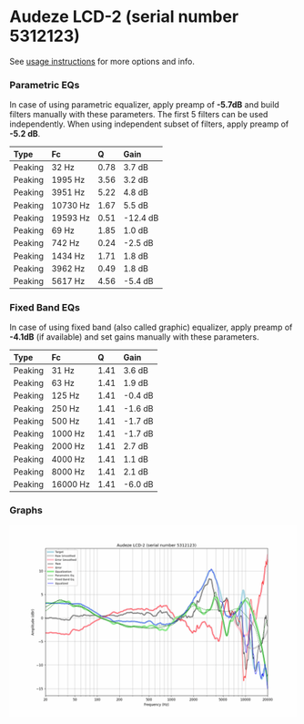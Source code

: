 # Audeze LCD-2 (serial number 5312123)
See [usage instructions](https://github.com/jaakkopasanen/AutoEq#usage) for more options and info.

### Parametric EQs
In case of using parametric equalizer, apply preamp of **-5.7dB** and build filters manually
with these parameters. The first 5 filters can be used independently.
When using independent subset of filters, apply preamp of **-5.2 dB**.

| Type    | Fc       |    Q | Gain     |
|:--------|:---------|:-----|:---------|
| Peaking | 32 Hz    | 0.78 | 3.7 dB   |
| Peaking | 1995 Hz  | 3.56 | 3.2 dB   |
| Peaking | 3951 Hz  | 5.22 | 4.8 dB   |
| Peaking | 10730 Hz | 1.67 | 5.5 dB   |
| Peaking | 19593 Hz | 0.51 | -12.4 dB |
| Peaking | 69 Hz    | 1.85 | 1.0 dB   |
| Peaking | 742 Hz   | 0.24 | -2.5 dB  |
| Peaking | 1434 Hz  | 1.71 | 1.8 dB   |
| Peaking | 3962 Hz  | 0.49 | 1.8 dB   |
| Peaking | 5617 Hz  | 4.56 | -5.4 dB  |

### Fixed Band EQs
In case of using fixed band (also called graphic) equalizer, apply preamp of **-4.1dB**
(if available) and set gains manually with these parameters.

| Type    | Fc       |    Q | Gain    |
|:--------|:---------|:-----|:--------|
| Peaking | 31 Hz    | 1.41 | 3.6 dB  |
| Peaking | 63 Hz    | 1.41 | 1.9 dB  |
| Peaking | 125 Hz   | 1.41 | -0.4 dB |
| Peaking | 250 Hz   | 1.41 | -1.6 dB |
| Peaking | 500 Hz   | 1.41 | -1.7 dB |
| Peaking | 1000 Hz  | 1.41 | -1.7 dB |
| Peaking | 2000 Hz  | 1.41 | 2.7 dB  |
| Peaking | 4000 Hz  | 1.41 | 1.1 dB  |
| Peaking | 8000 Hz  | 1.41 | 2.1 dB  |
| Peaking | 16000 Hz | 1.41 | -6.0 dB |

### Graphs
![](./Audeze%20LCD-2%20(serial%20number%205312123).png)